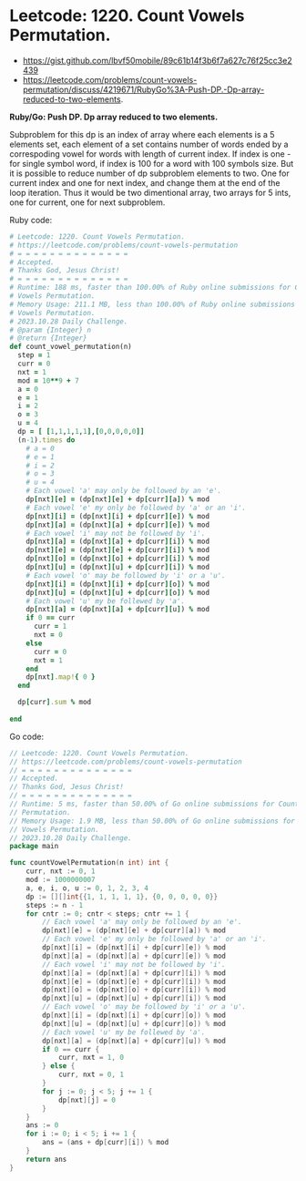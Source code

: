 # Leetcode: 1220. Count Vowels Permutation. 

- https://gist.github.com/lbvf50mobile/89c61b14f3b6f7a627c76f25cc3e2439
- https://leetcode.com/problems/count-vowels-permutation/discuss/4219671/RubyGo%3A-Push-DP.-Dp-array-reduced-to-two-elements.

**Ruby/Go: Push DP. Dp array reduced to two elements.**

Subproblem for this dp is an index of array where each elements is a 5 elements
set, each element of a set contains number of words ended by a correspoding
vowel for words with length of current index. If index is one - for single
symbol word, if index is 100 for a word with 100 symbols size. But it is
possible to reduce number of dp subproblem elements to two. One for current
index and one for next index, and change them at the end of the loop iteration.
Thus it would be two dimentional array, two arrays for 5 ints, one for current,
one for next subproblem.

Ruby code:
```Ruby
# Leetcode: 1220. Count Vowels Permutation. 
# https://leetcode.com/problems/count-vowels-permutation
# = = = = = = = = = = = = = =
# Accepted.
# Thanks God, Jesus Christ!
# = = = = = = = = = = = = = =
# Runtime: 188 ms, faster than 100.00% of Ruby online submissions for Count
# Vowels Permutation.
# Memory Usage: 211.1 MB, less than 100.00% of Ruby online submissions for Count
# Vowels Permutation.
# 2023.10.28 Daily Challenge.
# @param {Integer} n
# @return {Integer}
def count_vowel_permutation(n)
  step = 1
  curr = 0
  nxt = 1
  mod = 10**9 + 7
  a = 0
  e = 1
  i = 2
  o = 3
  u = 4
  dp = [ [1,1,1,1,1],[0,0,0,0,0]]
  (n-1).times do 
    # a = 0
    # e = 1
    # i = 2
    # o = 3
    # u = 4
    # Each vowel 'a' may only be followed by an 'e'.
    dp[nxt][e] = (dp[nxt][e] + dp[curr][a]) % mod
    # Each vowel 'e' my only be followed by 'a' or an 'i'.
    dp[nxt][i] = (dp[nxt][i] + dp[curr][e]) % mod
    dp[nxt][a] = (dp[nxt][a] + dp[curr][e]) % mod
    # Each vowel 'i' may not be followed by 'i'.
    dp[nxt][a] = (dp[nxt][a] + dp[curr][i]) % mod
    dp[nxt][e] = (dp[nxt][e] + dp[curr][i]) % mod
    dp[nxt][o] = (dp[nxt][o] + dp[curr][i]) % mod
    dp[nxt][u] = (dp[nxt][u] + dp[curr][i]) % mod
    # Each vowel 'o' may be followed by 'i' or a 'u'.
    dp[nxt][i] = (dp[nxt][i] + dp[curr][o]) % mod
    dp[nxt][u] = (dp[nxt][u] + dp[curr][o]) % mod
    # Each vowel 'u' my be follewed by 'a'.
    dp[nxt][a] = (dp[nxt][a] + dp[curr][u]) % mod
    if 0 == curr
      curr = 1
      nxt = 0
    else
      curr = 0
      nxt = 1
    end
    dp[nxt].map!{ 0 }
  end

  dp[curr].sum % mod
    
end
```
Go code:
```Go
// Leetcode: 1220. Count Vowels Permutation.
// https://leetcode.com/problems/count-vowels-permutation
// = = = = = = = = = = = = = =
// Accepted.
// Thanks God, Jesus Christ!
// = = = = = = = = = = = = = =
// Runtime: 5 ms, faster than 50.00% of Go online submissions for Count Vowels
// Permutation.
// Memory Usage: 1.9 MB, less than 50.00% of Go online submissions for Count
// Vowels Permutation.
// 2023.10.28 Daily Challenge.
package main

func countVowelPermutation(n int) int {
	curr, nxt := 0, 1
	mod := 1000000007
	a, e, i, o, u := 0, 1, 2, 3, 4
	dp := [][]int{{1, 1, 1, 1, 1}, {0, 0, 0, 0, 0}}
	steps := n - 1
	for cntr := 0; cntr < steps; cntr += 1 {
		// Each vowel 'a' may only be followed by an 'e'.
		dp[nxt][e] = (dp[nxt][e] + dp[curr][a]) % mod
		// Each vowel 'e' my only be followed by 'a' or an 'i'.
		dp[nxt][i] = (dp[nxt][i] + dp[curr][e]) % mod
		dp[nxt][a] = (dp[nxt][a] + dp[curr][e]) % mod
		// Each vowel 'i' may not be followed by 'i'.
		dp[nxt][a] = (dp[nxt][a] + dp[curr][i]) % mod
		dp[nxt][e] = (dp[nxt][e] + dp[curr][i]) % mod
		dp[nxt][o] = (dp[nxt][o] + dp[curr][i]) % mod
		dp[nxt][u] = (dp[nxt][u] + dp[curr][i]) % mod
		// Each vowel 'o' may be followed by 'i' or a 'u'.
		dp[nxt][i] = (dp[nxt][i] + dp[curr][o]) % mod
		dp[nxt][u] = (dp[nxt][u] + dp[curr][o]) % mod
		// Each vowel 'u' my be follewed by 'a'.
		dp[nxt][a] = (dp[nxt][a] + dp[curr][u]) % mod
		if 0 == curr {
			curr, nxt = 1, 0
		} else {
			curr, nxt = 0, 1
		}
		for j := 0; j < 5; j += 1 {
			dp[nxt][j] = 0
		}
	}
	ans := 0
	for i := 0; i < 5; i += 1 {
		ans = (ans + dp[curr][i]) % mod
	}
	return ans
}
```

